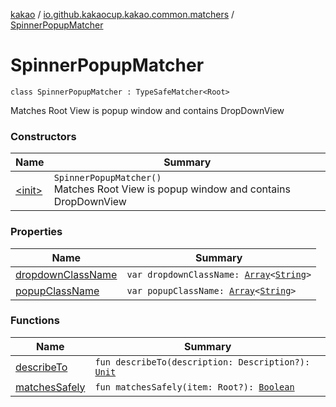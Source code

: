 [kakao](../../index.md) / [io.github.kakaocup.kakao.common.matchers](../index.md) / [SpinnerPopupMatcher](./index.md)

# SpinnerPopupMatcher

`class SpinnerPopupMatcher : TypeSafeMatcher<Root>`

Matches Root View is popup window and contains DropDownView

### Constructors

| Name | Summary |
|---|---|
| [&lt;init&gt;](-init-.md) | `SpinnerPopupMatcher()`<br>Matches Root View is popup window and contains DropDownView |

### Properties

| Name | Summary |
|---|---|
| [dropdownClassName](dropdown-class-name.md) | `var dropdownClassName: `[`Array`](https://kotlinlang.org/api/latest/jvm/stdlib/kotlin/-array/index.html)`<`[`String`](https://kotlinlang.org/api/latest/jvm/stdlib/kotlin/-string/index.html)`>` |
| [popupClassName](popup-class-name.md) | `var popupClassName: `[`Array`](https://kotlinlang.org/api/latest/jvm/stdlib/kotlin/-array/index.html)`<`[`String`](https://kotlinlang.org/api/latest/jvm/stdlib/kotlin/-string/index.html)`>` |

### Functions

| Name | Summary |
|---|---|
| [describeTo](describe-to.md) | `fun describeTo(description: Description?): `[`Unit`](https://kotlinlang.org/api/latest/jvm/stdlib/kotlin/-unit/index.html) |
| [matchesSafely](matches-safely.md) | `fun matchesSafely(item: Root?): `[`Boolean`](https://kotlinlang.org/api/latest/jvm/stdlib/kotlin/-boolean/index.html) |
